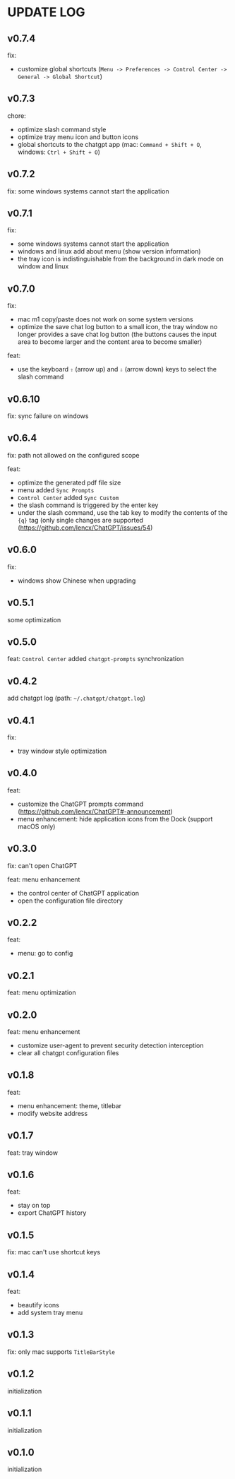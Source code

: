 # UPDATE LOG

## v0.7.4

fix:
- customize global shortcuts (`Menu -> Preferences -> Control Center -> General -> Global Shortcut`)

## v0.7.3

chore:
- optimize slash command style
- optimize tray menu icon and button icons
- global shortcuts to the chatgpt app (mac: `Command + Shift + O`, windows: `Ctrl + Shift + O`)

## v0.7.2

fix: some windows systems cannot start the application

## v0.7.1

fix:
- some windows systems cannot start the application
- windows and linux add about menu (show version information)
- the tray icon is indistinguishable from the background in dark mode on window and linux

## v0.7.0

fix:
- mac m1 copy/paste does not work on some system versions
- optimize the save chat log button to a small icon, the tray window no longer provides a save chat log button (the buttons causes the input area to become larger and the content area to become smaller)

feat:
- use the keyboard `⇧` (arrow up) and `⇩` (arrow down) keys to select the slash command
<!-- - global shortcuts to the chatgpt app (mac: command+shift+o, windows: ctrl+shift+o) -->

## v0.6.10

fix: sync failure on windows

## v0.6.4

fix: path not allowed on the configured scope

feat:
- optimize the generated pdf file size
- menu added `Sync Prompts`
- `Control Center` added `Sync Custom`
- the slash command is triggered by the enter key
- under the slash command, use the tab key to modify the contents of the `{q}` tag (only single changes are supported (https://github.com/lencx/ChatGPT/issues/54)

## v0.6.0

fix:
- windows show Chinese when upgrading

## v0.5.1

some optimization

## v0.5.0

feat: `Control Center` added `chatgpt-prompts` synchronization

## v0.4.2

add chatgpt log (path: `~/.chatgpt/chatgpt.log`)

## v0.4.1

fix:
- tray window style optimization

## v0.4.0

feat:
- customize the ChatGPT prompts command (https://github.com/lencx/ChatGPT#-announcement)
- menu enhancement: hide application icons from the Dock (support macOS only)

## v0.3.0

fix: can't open ChatGPT

feat: menu enhancement
- the control center of ChatGPT application
- open the configuration file directory

## v0.2.2

feat:
- menu: go to config

## v0.2.1

feat: menu optimization

## v0.2.0

feat: menu enhancement
- customize user-agent to prevent security detection interception
- clear all chatgpt configuration files

## v0.1.8

feat:
- menu enhancement: theme, titlebar
- modify website address

## v0.1.7

feat: tray window

## v0.1.6

feat:
- stay on top
- export ChatGPT history

## v0.1.5

fix: mac can't use shortcut keys

## v0.1.4

feat:
- beautify icons
- add system tray menu

## v0.1.3

fix: only mac supports `TitleBarStyle`

## v0.1.2

initialization

## v0.1.1

initialization

## v0.1.0

initialization
